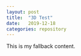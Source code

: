 ```yaml
---
layout: post
title:  "3D Test"
date:   2019-12-18
categories: repository
--- 
```


<dl>
    <div id="mycanvas">
    This is my fallback content.
    </div>
    <script src = "/assets/3js/three.js"></script>
    <script src = "/assets/3d.js"></script> 
    <script src = "/assets/3js/OrbitControls.js"></script>
    <script src = "/assets/3js/PLYLoader.js"></script>
    <script src = "/assets/3js/AMFLoader.js"></script>
    <script src = "/assets/3js/OBJLoader.js"></script>
    <script src = "/assets/3js/stats.js"></script>
    <script>
        //init_function("/assets/AWK_nuno_emn.ply", 0.001, 0.0 ,0,0, 0,0,0); 
        init_function("mycanvas", "https://raw.githubusercontent.com/mpsdskd/3D-Print-Plane/master/3d-test/1_Test_wing.obj", 0.008, -1,-1.2,0, -Math.PI/2,0,0); 
        animate();
    </script>
</dl>
